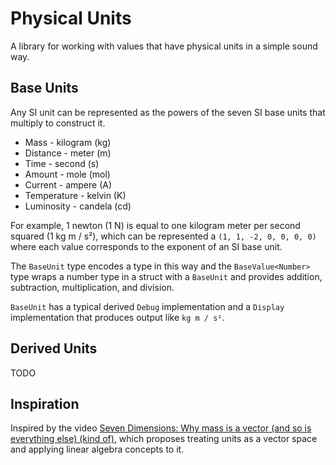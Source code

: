 # Physical Units

A library for working with values that have physical units in a simple sound way.

## Base Units

Any SI unit can be represented as the powers of the seven SI base units that multiply to construct it.

* Mass - kilogram (kg)
* Distance - meter (m)
* Time - second (s)
* Amount - mole (mol)
* Current - ampere (A)
* Temperature - kelvin (K)
* Luminosity - candela (cd)

For example, 1 newton (1 N) is equal to one kilogram meter per second squared (1 kg m / s²),
which can be represented a `(1, 1, -2, 0, 0, 0, 0)` where each value corresponds to the exponent
of an SI base unit.

The `BaseUnit` type encodes a type in this way and the `BaseValue<Number>` type wraps a number type
in a struct with a `BaseUnit` and provides addition, subtraction, multiplication, and division.

`BaseUnit` has a typical derived `Debug` implementation and a `Display` implementation
that produces output like `kg m / s²`.

## Derived Units

TODO

## Inspiration

Inspired by the video [Seven Dimensions: Why mass is a vector (and so is everything else) (kind of)](https://www.youtube.com/watch?v=bI-FS7aZJpY), which proposes treating units as a vector space and applying linear algebra concepts to it.
